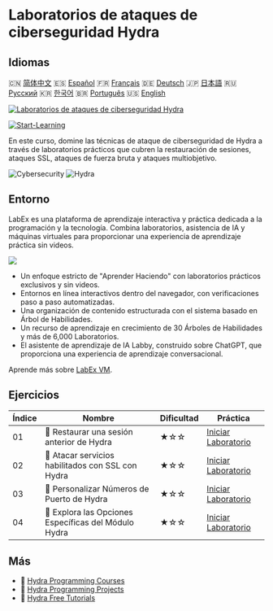 # Laboratorios de ataques de ciberseguridad Hydra

## Idiomas

🇨🇳 [简体中文](README_zh.md) 🇪🇸 [Español](README_es.md) 🇫🇷 [Français](README_fr.md) 🇩🇪 [Deutsch](README_de.md) 🇯🇵 [日本語](README_ja.md) 🇷🇺 [Русский](README_ru.md) 🇰🇷 [한국어](README_ko.md) 🇧🇷 [Português](README_pt.md) 🇺🇸 [English](README.md) 

[![Laboratorios de ataques de ciberseguridad Hydra](https://cover-creator.labex.io/hydra-cybersecurity-attack-labs.png?lang=es)](https://labex.io/es/courses/hydra-cybersecurity-attack-labs)

[![Start-Learning](https://img.shields.io/badge/Start-Learning-whitesmoke?style=for-the-badge)](https://labex.io/es/courses/hydra-cybersecurity-attack-labs)

En este curso, domine las técnicas de ataque de ciberseguridad de Hydra a través de laboratorios prácticos que cubren la restauración de sesiones, ataques SSL, ataques de fuerza bruta y ataques multiobjetivo.

![Cybersecurity](https://img.shields.io/badge/Cybersecurity-whitesmoke?style=for-the-badge&logo=cybersecurity)
![Hydra](https://img.shields.io/badge/Hydra-whitesmoke?style=for-the-badge&logo=hydra)


## Entorno

LabEx es una plataforma de aprendizaje interactiva y práctica dedicada a la programación y la tecnología. Combina laboratorios, asistencia de IA y máquinas virtuales para proporcionar una experiencia de aprendizaje práctica sin videos.

![](https://tutorial-screenshot.getvm.io/images/vm-1725247253.png)

- Un enfoque estricto de "Aprender Haciendo" con laboratorios prácticos exclusivos y sin videos.
- Entornos en línea interactivos dentro del navegador, con verificaciones paso a paso automatizadas.
- Una organización de contenido estructurada con el sistema basado en Árbol de Habilidades.
- Un recurso de aprendizaje en crecimiento de 30 Árboles de Habilidades y más de 6,000 Laboratorios.
- El asistente de aprendizaje de IA Labby, construido sobre ChatGPT, que proporciona una experiencia de aprendizaje conversacional.

Aprende más sobre [LabEx VM](https://support.labex.io/using-labex/virtual-machine).

## Ejercicios

|   Índice | Nombre                                               | Dificultad   | Práctica                                                                                                                            |
|----------|------------------------------------------------------|--------------|-------------------------------------------------------------------------------------------------------------------------------------|
|       01 | 📖 Restaurar una sesión anterior de Hydra            | ★☆☆          | <a target='_blank' href='https://labex.io/es/tutorials/hydra-restore-a-previous-hydra-session-550772'>Iniciar Laboratorio</a>       |
|       02 | 📖 Atacar servicios habilitados con SSL con Hydra    | ★☆☆          | <a target='_blank' href='https://labex.io/es/tutorials/hydra-attack-ssl-enabled-services-with-hydra-550762'>Iniciar Laboratorio</a> |
|       03 | 📖 Personalizar Números de Puerto de Hydra           | ★☆☆          | <a target='_blank' href='https://labex.io/es/tutorials/hydra-customize-hydra-port-numbers-550765'>Iniciar Laboratorio</a>           |
|       04 | 📖 Explora las Opciones Específicas del Módulo Hydra | ★☆☆          | <a target='_blank' href='https://labex.io/es/tutorials/hydra-explore-hydra-module-specific-options-550767'>Iniciar Laboratorio</a>  |

## Más

- 🔗 [Hydra Programming Courses](https://github.com/labex-labs/awesome-programming-courses)
- 🔗 [Hydra Programming Projects](https://github.com/labex-labs/awesome-programming-projects)
- 🔗 [Hydra Free Tutorials](https://github.com/labex-labs/hydra-free-tutorials)

